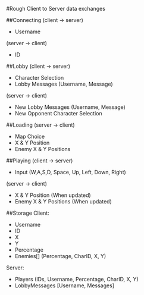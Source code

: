 #Rough Client to Server data exchanges


##Connecting
(client -> server)
-	Username

(server -> client)
-	ID

##Lobby
(client -> server)
-	Character Selection
-	Lobby Messages (Username, Message)

(server -> client)
-	New Lobby Messages (Username, Message)
-	New Opponent Character Selection

##Loading
(server -> client)
-	Map Choice
-	X & Y Position
-	Enemy X & Y Positions

##Playing
(client -> server)
-	Input (W,A,S,D, Space, Up, Left, Down, Right)

(server -> client)
-	X & Y Position (When updated)
-	Enemy X & Y Positions (When updated)



##Storage
Client:
-	Username
-	ID
-	X
-	Y
-	Percentage
-	Enemies[] (Percentage, CharID, X, Y)

Server:
-	Players (IDs, Username, Percentage, CharID, X, Y)
-	LobbyMessages [Username, Messages]
		
